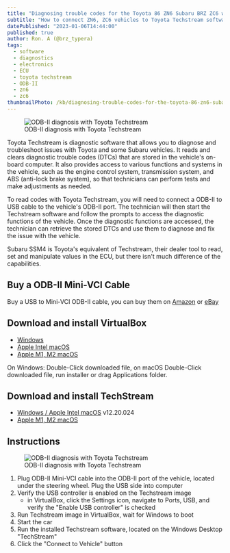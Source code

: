 ```yaml
---
title: "Diagnosing trouble codes for the Toyota 86 ZN6 Subaru BRZ ZC6 with Toyota Techstream ODB-II code reader"
subtitle: "How to connect ZN6, ZC6 vehicles to Toyota Techstream software with an ODB-II to USB cable and VirtualBox with Toyota Techstream software"
datePublished: "2023-01-06T14:44:00"
published: true
author: Ron. A (@brz_typera)
tags:
  - software
  - diagnostics
  - electronics
  - ECU
  - toyota techstream
  - ODB-II
  - zn6
  - zc6
thumbnailPhoto: /kb/diagnosing-trouble-codes-for-the-toyota-86-zn6-subaru-brz-zc6-with-toyota-techstream-odb-ii-code-reader/card.png
---
```


<figure>
  <img src="/kb/diagnosing-trouble-codes-for-the-toyota-86-zn6-subaru-brz-zc6-with-toyota-techstream-odb-ii-code-reader/laptop.png" alt="ODB-II diagnosis with Toyota Techstream">
  <figcaption>
    ODB-II diagnosis with Toyota Techstream
  </figcaption>
</figure>

Toyota Techstream is diagnostic software that allows you to diagnose and troubleshoot issues with Toyota and some Subaru vehicles. It reads and clears diagnostic trouble codes (DTCs) that are stored in the vehicle's on-board computer. It also provides access to various functions and systems in the vehicle, such as the engine control system, transmission system, and ABS (anti-lock brake system), so that technicians can perform tests and make adjustments as needed.

To read codes with Toyota Techstream, you will need to connect a ODB-II to USB cable to the vehicle's ODB-II port. The technician will then start the Techstream software and follow the prompts to access the diagnostic functions of the vehicle. Once the diagnostic functions are accessed, the technician can retrieve the stored DTCs and use them to diagnose and fix the issue with the vehicle.

Subaru SSM4 is Toyota's equivalent of Techstream, their dealer tool to read, set and manipulate values in the ECU, but there isn't much difference of the capabilities.

## Buy a ODB-II Mini-VCI Cable

Buy a USB to Mini-VCI ODB-II cable, you can buy them on [Amazon](https://www.amazon.com/gp/product/B097YC5LSR/) or [eBay](https://www.ebay.com/itm/314111811780?mkevt=1&mkcid=1&mkrid=711-53200-19255-0&siteid=0&customid=&campid=5337589904&toolid=10001&mpt=9031539)

## Download and install VirtualBox

- [Windows](https://download.virtualbox.org/virtualbox/7.0.2/VirtualBox-7.0.2-154219-Win.exe)
- [Apple Intel macOS](https://download.virtualbox.org/virtualbox/7.0.2/VirtualBox-7.0.2-154219-OSX.dmg)
- [Apple M1, M2 macOS](https://github.com/utmapp/UTM/releases/latest/download/UTM.dmg)

On Windows: Double-Click downloaded file, on macOS Double-Click downloaded file, run installer or drag Applications folder.

## Download and install TechStream

- [Windows / Apple Intel macOS](https://mega.nz/#!fsEizJyC!aH_2a1hQnX6LpicDS1Bq-gEKVEU57cotd3_QesN2_M0) v12.20.024
- [Apple M1, M2 macOS](https://mega.nz/file/rkNlgAIS#2KhsbV9__V3u1Q3XvqXCTEbhZ8Q5t9MwQ0yHGaFkT7M)

## Instructions

<figure>
  <img src="/kb/diagnosing-trouble-codes-for-the-toyota-86-zn6-subaru-brz-zc6-with-toyota-techstream-odb-ii-code-reader/screenshot.jpg" alt="ODB-II diagnosis with Toyota Techstream">
  <figcaption>
    ODB-II diagnosis with Toyota Techstream
  </figcaption>
</figure>

1. Plug ODB-II Mini-VCI cable into the ODB-II port of the vehicle, located under the steering wheel. Plug the USB side into computer
2. Verify the USB controller is enabled on the Techstream image
    - in VirtualBox, click the Settings icon, navigate to Ports, USB, and verify the "Enable USB controller" is checked
3. Run Techstream image in VirtualBox, wait for Windows to boot
4. Start the car
5. Run the installed Techstream software, located on the Windows Desktop "TechStream"
6. Click the "Connect to Vehicle" button



